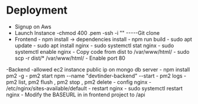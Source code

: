 # Deployment 

- Signup on Aws 
- Launch Instance
-chmod 400 <secret>.pem
-ssh -i "" -----Git clone 
- Frontend 
        - npm install -> dependencies install
        - npm run build
        - sudo apt update
        - sudo apt install nginx
        - sudo systemctl stat nginx
        - sudo systemctl enable nginx
        - Copy code from dist to /var/www/html/
        - sudo scp -r dist/* /var/www/html/
        - Enable port 80

-Backend 
        -allowed ec2 instance public ip on mongo db server
        - npm install pm2 -g
        - pm2 start npm --name "devtinder-backend" --start
        - pm2 logs
        -pm2 list, pm2 flush <name>, pm2 stop <name>, pm2 delete <name>
        - config nginx - /etc/nginx/sites-available/default
        - restart nginx - sudo systemctl restart nginx
        - Modify the BASEURL in in frontend project to /api


        